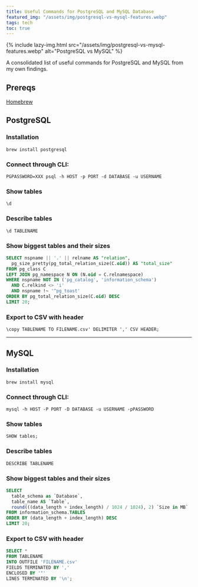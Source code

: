 ```yaml
---
title: Useful Commands for PostgreSQL and MySQL Database
featured_img: "/assets/img/postgresql-vs-mysql-features.webp"
tags: tech
toc: true
---
```


{% include lazy-img.html src="/assets/img/postgresql-vs-mysql-features.webp" alt="PostgreSQL vs MySQL" %}

A consolidated list of useful commands for PostgreSQL and MySQL from my own findings.

<!--more-->

## Prereqs
[Homebrew](https://brew.sh/)

## PostgreSQL

### Installation
`brew install postgresql`

### Connect through CLI:
```
PGPASSWORD=XXX psql -h HOST -p PORT -d DATABASE -u USERNAME
```

### Show tables
```
\d
```

### Describe tables
```
\d TABLENAME
```

### Show biggest tables and their sizes
```sql
SELECT nspname || '.' || relname AS "relation",
  pg_size_pretty(pg_total_relation_size(C.oid)) AS "total_size"
FROM pg_class C
LEFT JOIN pg_namespace N ON (N.oid = C.relnamespace)
WHERE nspname NOT IN ('pg_catalog', 'information_schema')
  AND C.relkind <> 'i'
  AND nspname !~ '^pg_toast'
ORDER BY pg_total_relation_size(C.oid) DESC
LIMIT 20;
```

### Export to CSV with header
```
\copy TABLENAME TO FILENAME.csv' DELIMITER ',' CSV HEADER;
```

<hr>

## MySQL

### Installation
`brew install mysql`

### Connect through CLI:
```
mysql -h HOST -P PORT -D DATABASE -u USERNAME -pPASSWORD 
```

### Show tables
```
SHOW tables;
```

### Describe tables
```
DESCRIBE TABLENAME
```

### Show biggest tables and their sizes
```sql
SELECT 
  table_schema as `Database`, 
  table_name AS `Table`, 
  round(((data_length + index_length) / 1024 / 1024), 2) `Size in MB` 
FROM information_schema.TABLES 
ORDER BY (data_length + index_length) DESC
LIMIT 20;
```

### Export to CSV with header
```sql
SELECT *
FROM TABLENAME
INTO OUTFILE 'FILENAME.csv'
FIELDS TERMINATED BY ','
ENCLOSED BY '"'
LINES TERMINATED BY '\n';
```